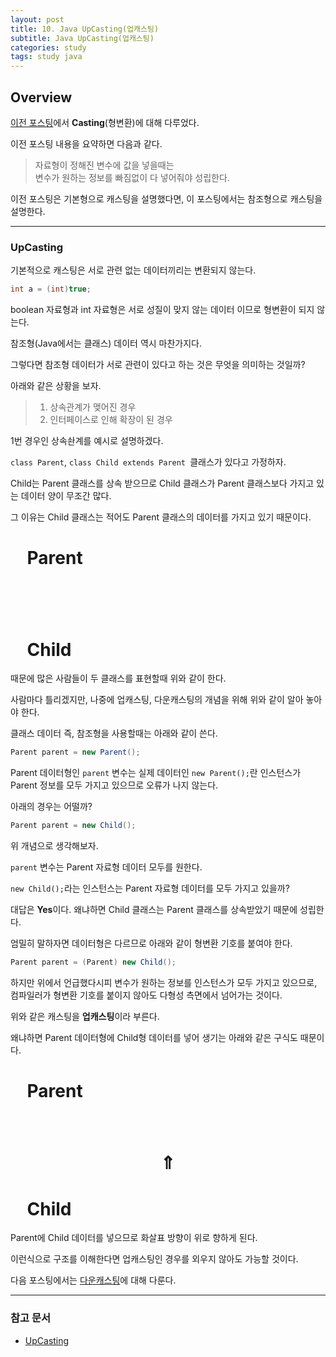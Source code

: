 ```yaml
---
layout: post
title: 10. Java UpCasting(업캐스팅)
subtitle: Java UpCasting(업캐스팅)
categories: study
tags: study java
---
```


## Overview

[이전 포스팅](https://rap0d.github.io/study/2019/08/18/java_9_java_casting/)에서 **Casting**(형변환)에 대해 다루었다.

이전 포스팅 내용을 요약하면 다음과 같다.

> 자료형이 정해진 변수에 값을 넣을때는  
> 변수가 원하는 정보를 빠짐없이 다 넣어줘야 성립한다.

이전 포스팅은 기본형으로 캐스팅을 설명했다면, 이 포스팅에서는 참조형으로 캐스팅을 설명한다.

***

### UpCasting

기본적으로 캐스팅은 서로 관련 없는 데이터끼리는 변환되지 않는다.

```java
int a = (int)true;
```

boolean 자료형과 int 자료형은 서로 성질이 맞지 않는 데이터 이므로 형변환이 되지 않는다.

참조형(Java에서는 클래스) 데이터 역시 마찬가지다.

그렇다면 참조형 데이터가 서로 관련이 있다고 하는 것은 무엇을 의미하는 것일까?

아래와 같은 상황을 보자.

> 1. 상속관계가 맺어진 경우  
> 2. 인터페이스로 인해 확장이 된 경우

1번 경우인 상속솬계를 예시로 설명하겠다.

`class Parent`, `class Child extends Parent `클래스가 있다고 가정하자.

Child는 Parent 클래스를 상속 받으므로 Child 클래스가 Parent 클래스보다 가지고 있는 데이터 양이 무조간 많다.

그 이유는 Child 클래스는 적어도 Parent 클래스의 데이터를 가지고 있기 때문이다.

# &nbsp;&nbsp;&nbsp;&nbsp;Parent
# &nbsp;&nbsp;&nbsp;&nbsp;
# &nbsp;&nbsp;&nbsp;&nbsp;Child

때문에 많은 사람들이 두 클래스를 표현할때 위와 같이 한다.

사람마다 틀리겠지만, 나중에 업캐스팅, 다운캐스팅의 개념을 위해 위와 같이 알아 놓아야 한다.

클래스 데이터 즉, 참조형을 사용할때는 아래와 같이 쓴다.

```java
Parent parent = new Parent();
```

Parent 데이터형인 `parent` 변수는 실제 데이터인 `new Parent();`란 인스턴스가 Parent 정보를 모두 가지고 있으므로 오류가 나지 않는다.

아래의 경우는 어떨까?

```java
Parent parent = new Child();
```

위 개념으로 생각해보자.

`parent` 변수는 Parent 자료형 데이터 모두를 원한다.

`new Child();`라는 인스턴스는 Parent 자료형 데이터를 모두 가지고 있을까?

대답은 **Yes**이다. 왜냐하면 Child 클래스는 Parent 클래스를 상속받았기 때문에 성립한다.

엄밀히 말하자면 데이터형은 다르므로 아래와 같이 형변환 기호를 붙여야 한다.

```java
Parent parent = (Parent) new Child();
```

하지만 위에서 언급했다시피 변수가 원하는 정보를 인스턴스가 모두 가지고 있으므로, 컴파일러가 형변환 기호를 붙이지 않아도 다형성 측면에서 넘어가는 것이다.

위와 같은 캐스팅을 **업캐스팅**이라 부른다.

왜냐하면 Parent 데이터형에 Child형 데이터를 넣어 생기는 아래와 같은 구식도 때문이다.

# &nbsp;&nbsp;&nbsp;&nbsp;Parent
# &nbsp;&nbsp;&nbsp;&nbsp;&nbsp;&nbsp;$$\Uparrow$$
# &nbsp;&nbsp;&nbsp;&nbsp;Child

Parent에 Child 데이터를 넣으므로 화살표 방향이 위로 향하게 된다.

이런식으로 구조를 이해한다면 업캐스팅인 경우를 외우지 않아도 가능할 것이다.

다음 포스팅에서는 [다운캐스팅](https://rap0d.github.io/study/2019/08/19/java_11_java_downcasting/)에 대해 다룬다.

***

### 참고 문서
- [UpCasting](https://mommoo.tistory.com/41)
